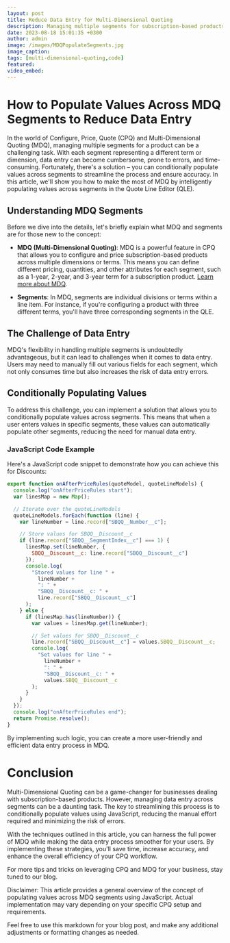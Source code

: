 ```yaml
---
layout: post
title: Reduce Data Entry for Multi-Dimensional Quoting
description: Managing multiple segments for subscription-based products can be complex and error-prone. In this article, we'll show you how to intelligently populate values across MDQ segments, reducing manual data entry, saving time, and improving accuracy.
date: 2023-08-18 15:01:35 +0300
author: admin
image: /images/MDQPopulateSegments.jpg
image_caption: 
tags: [multi-dimensional-quoting,code]
featured:
video_embed: 
---
```

# How to Populate Values Across MDQ Segments to Reduce Data Entry

In the world of Configure, Price, Quote (CPQ) and Multi-Dimensional Quoting (MDQ), managing multiple segments for a product can be a challenging task. With each segment representing a different term or dimension, data entry can become cumbersome, prone to errors, and time-consuming. Fortunately, there's a solution – you can conditionally populate values across segments to streamline the process and ensure accuracy. In this article, we'll show you how to make the most of MDQ by intelligently populating values across segments in the Quote Line Editor (QLE).

## Understanding MDQ Segments

Before we dive into the details, let's briefly explain what MDQ and segments are for those new to the concept:

- **MDQ (Multi-Dimensional Quoting)**: MDQ is a powerful feature in CPQ that allows you to configure and price subscription-based products across multiple dimensions or terms. This means you can define different pricing, quantities, and other attributes for each segment, such as a 1-year, 2-year, and 3-year term for a subscription product. [Learn more about MDQ](https://help.salesforce.com/s/articleView?id=sf.cpq_mdq_products.htm&type=5).

- **Segments**: In MDQ, segments are individual divisions or terms within a line item. For instance, if you're configuring a product with three different terms, you'll have three corresponding segments in the QLE.

## The Challenge of Data Entry

MDQ's flexibility in handling multiple segments is undoubtedly advantageous, but it can lead to challenges when it comes to data entry. Users may need to manually fill out various fields for each segment, which not only consumes time but also increases the risk of data entry errors.

## Conditionally Populating Values

To address this challenge, you can implement a solution that allows you to conditionally populate values across segments. This means that when a user enters values in specific segments, these values can automatically populate other segments, reducing the need for manual data entry.

### JavaScript Code Example

Here's a JavaScript code snippet to demonstrate how you can achieve this for Discounts:

```javascript
export function onAfterPriceRules(quoteModel, quoteLineModels) {
  console.log("onAfterPriceRules start");
  var linesMap = new Map();

  // Iterate over the quoteLineModels
  quoteLineModels.forEach(function (line) {
    var lineNumber = line.record["SBQQ__Number__c"];

    // Store values for SBQQ__Discount__c
    if (line.record["SBQQ__SegmentIndex__c"] === 1) {
      linesMap.set(lineNumber, {
        SBQQ__Discount__c: line.record["SBQQ__Discount__c"]
      });
      console.log(
        "Stored values for line " +
          lineNumber +
          ": " +
          "SBQQ__Discount__c: " +
          line.record["SBQQ__Discount__c"]
      );
    } else {
      if (linesMap.has(lineNumber)) {
        var values = linesMap.get(lineNumber);

        // Set values for SBQQ__Discount__c
        line.record["SBQQ__Discount__c"] = values.SBQQ__Discount__c;
        console.log(
          "Set values for line " +
            lineNumber +
            ": " +
            "SBQQ__Discount__c: " +
            values.SBQQ__Discount__c
        );
      }
    }
  });
  console.log("onAfterPriceRules end");
  return Promise.resolve();
}

```
By implementing such logic, you can create a more user-friendly and efficient data entry process in MDQ.

# Conclusion

Multi-Dimensional Quoting can be a game-changer for businesses dealing with subscription-based products. However, managing data entry across segments can be a daunting task. The key to streamlining this process is to conditionally populate values using JavaScript, reducing the manual effort required and minimizing the risk of errors.

With the techniques outlined in this article, you can harness the full power of MDQ while making the data entry process smoother for your users. By implementing these strategies, you'll save time, increase accuracy, and enhance the overall efficiency of your CPQ workflow.

For more tips and tricks on leveraging CPQ and MDQ for your business, stay tuned to our blog.

Disclaimer: This article provides a general overview of the concept of populating values across MDQ segments using JavaScript. Actual implementation may vary depending on your specific CPQ setup and requirements.


Feel free to use this markdown for your blog post, and make any additional adjustments or formatting changes as needed.
